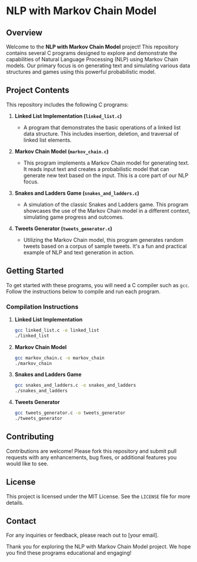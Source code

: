 
# NLP with Markov Chain Model

## Overview

Welcome to the **NLP with Markov Chain Model** project! This repository contains several C programs designed to explore and demonstrate the capabilities of Natural Language Processing (NLP) using Markov Chain models. Our primary focus is on generating text and simulating various data structures and games using this powerful probabilistic model.

## Project Contents

This repository includes the following C programs:

1. **Linked List Implementation (`linked_list.c`)**
   - A program that demonstrates the basic operations of a linked list data structure. This includes insertion, deletion, and traversal of linked list elements.

2. **Markov Chain Model (`markov_chain.c`)**
   - This program implements a Markov Chain model for generating text. It reads input text and creates a probabilistic model that can generate new text based on the input. This is a core part of our NLP focus.

3. **Snakes and Ladders Game (`snakes_and_ladders.c`)**
   - A simulation of the classic Snakes and Ladders game. This program showcases the use of the Markov Chain model in a different context, simulating game progress and outcomes.

4. **Tweets Generator (`tweets_generator.c`)**
   - Utilizing the Markov Chain model, this program generates random tweets based on a corpus of sample tweets. It's a fun and practical example of NLP and text generation in action.

## Getting Started

To get started with these programs, you will need a C compiler such as `gcc`. Follow the instructions below to compile and run each program.

### Compilation Instructions

1. **Linked List Implementation**

   ```sh
   gcc linked_list.c -o linked_list
   ./linked_list
   ```

2. **Markov Chain Model**

   ```sh
   gcc markov_chain.c -o markov_chain
   ./markov_chain
   ```

3. **Snakes and Ladders Game**

   ```sh
   gcc snakes_and_ladders.c -o snakes_and_ladders
   ./snakes_and_ladders
   ```

4. **Tweets Generator**

   ```sh
   gcc tweets_generator.c -o tweets_generator
   ./tweets_generator
   ```

## Contributing

Contributions are welcome! Please fork this repository and submit pull requests with any enhancements, bug fixes, or additional features you would like to see.

## License

This project is licensed under the MIT License. See the `LICENSE` file for more details.

## Contact

For any inquiries or feedback, please reach out to [your email].

Thank you for exploring the NLP with Markov Chain Model project. We hope you find these programs educational and engaging!
